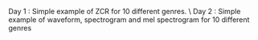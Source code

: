Day 1 : Simple example of ZCR for 10 different genres. \\
Day 2 : Simple example of waveform, spectrogram and mel spectrogram for 10 different genres
